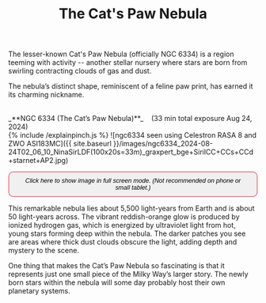 ﻿---
layout: post
title:  The Cat's Paw Nebula
categories: nebula 
tags: ngc6334
excerpt_separator: <!--endSummary-->
---
  
The lesser-known Cat's Paw Nebula (officially NGC 6334) is a region teeming with activity -- 
another stellar nursery where stars are born from swirling contracting clouds of gas and dust.
  
<!--endSummary-->
The nebula’s distinct shape, reminiscent of a feline paw print, has earned it its charming nickname.
   
<br>
_**NGC 6334 (The Cat’s Paw Nebula)**_  &nbsp;&nbsp; (33 min total exposure Aug 24, 2024)<br>
{% include /explainpinch.js %}
![ngc6334 seen using Celestron RASA 8 and ZWO ASI183MC]({{ site.baseurl }}/images/ngc6334_2024-08-24T02_06_10_NinaSirLDF(100x20s=33m)_graxpert_bge+SirilCC+CCs+CCd+starnet+AP2.jpg)
<br>

<button onclick="viewImageFullscreen('
{{ site.baseurl }}/images/ngc6334_2024-08-24T02_06_10_NinaSirLDF(100x20s=33m)_graxpert_bge+SirilCC+CCs+CCd+starnet+AP2.jpg')" 
onmouseover="this.style.background='#6c757d'; this.style.color='#fff';" 
      onmouseout="this.style.background='#f8f9fa'; this.style.color='#212529';"
        style="color: #black; 
               font-size: .9em; 
               font-style: italic; 
               background-color: #f0f0f0; /* Light gray */
               border: 2px solid #DB8B98; 
               border-radius: 10px; 
               padding: 10px 20px; 
               cursor: pointer;">
  Click here to show image in full screen mode. (Not recommended on phone or small tablet.)
</button>
   

This remarkable nebula lies about 5,500 light-years from Earth and is about 50 light-years across.
The vibrant reddish-orange glow is produced by ionized hydrogen gas, which is energized by ultraviolet light from hot, 
young stars forming deep within the nebula. The darker patches you see are areas where thick dust clouds obscure the light, 
adding depth and mystery to the scene. 


One thing that makes the Cat’s Paw Nebula so fascinating is that it represents just one small piece of the Milky Way’s larger story. The newly born stars within the nebula will some day probably
host their own planetary systems. 

